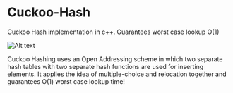 # Cuckoo-Hash
Cuckoo Hash implementation in c++. Guarantees worst case lookup O(1)

![Alt text](http://www.thebritishbirds.com/sites/thebritishbirds.com/files/birds/cuckoo-bird.jpeg?1307346614 "Optional title")

Cuckoo Hashing uses an Open Addressing scheme in which two separate hash tables with two separate hash functions are used for inserting elements.
It applies the idea of multiple-choice and relocation together and guarantees O(1) worst case lookup time!
